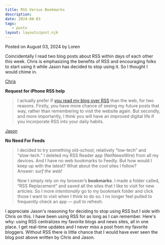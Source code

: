 ```yaml
---
title: RSS Versus Bookmarks
description:
date: 2024-08-03
tags:
   - posts
layout: layouts/post.njk
---
```


Posted on August 03, 2024 by Loren

Coincidentally I read two blog posts about RSS within days of each other this week. Chris is emphasizing the benefits of RSS and encouraging folks to start using it while Jason has decided to stop using it. So I thought I would chime in.

[Chris](https://thoughts.uncountable.uk/request-for-iphone-rss-help/)

**Request for iPhone RSS help**

> I actually prefer if [you read my blog over RSS](https://thoughts.uncountable.uk/id-rather-you-didnt-read-this/) than the web, for two reasons. Firstly, you have more chance of seeing my future posts that way, rather than remembering to visit the website again. But secondly, and more importantly, I think you will have an improved digital life if you incorporate RSS into your daily habits.

[Jason](https://jasonjournals.com/posts/no-need-for-feeds)

**No Need For Feeds**

> I decided to try something old-school, relatively “low-tech” and “slow-tech.” I deleted my RSS Reader app (NetNewsWire) from all my devices. And I have no web bookmarks to Feedly. But how would I keep up with the latest? What about the cool sites I follow? Answer: *surf the web!*
>
> Now I simply rely on my browser’s **bookmarks**. I made a folder called, “RSS Replacement” and saved all the sites that I like to visit for new articles. So I more *intentionally* go to my bookmark folder and click those I want to visit when I think to do so. I no longer feel pulled to frequently check an app — pull to refresh.

I appreciate Jason's reasoning for deciding to stop using RSS but I side with Chris on this. I have been using RSS for as long as I can remember. Here's why: using RSS centralizes my favorite blogs and news sites, all in one place. I get real-time updates and I never miss a post from my favorite bloggers. Without RSS there is little chance that I would have ever seen the blog post above written by Chris and Jason.
